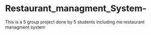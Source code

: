 # Restaurant_managment_System-
This is a 5 group project done by 5 students including me 
restaurant managment system
